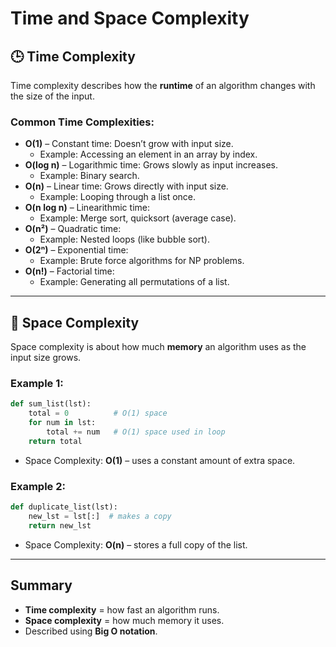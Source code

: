 
# Time and Space Complexity

## 🕒 Time Complexity

Time complexity describes how the **runtime** of an algorithm changes with the size of the input.

### Common Time Complexities:
- **O(1)** – Constant time: Doesn’t grow with input size.
  - Example: Accessing an element in an array by index.
- **O(log n)** – Logarithmic time: Grows slowly as input increases.
  - Example: Binary search.
- **O(n)** – Linear time: Grows directly with input size.
  - Example: Looping through a list once.
- **O(n log n)** – Linearithmic time:
  - Example: Merge sort, quicksort (average case).
- **O(n²)** – Quadratic time:
  - Example: Nested loops (like bubble sort).
- **O(2ⁿ)** – Exponential time:
  - Example: Brute force algorithms for NP problems.
- **O(n!)** – Factorial time:
  - Example: Generating all permutations of a list.

---

## 🧠 Space Complexity

Space complexity is about how much **memory** an algorithm uses as the input size grows.

### Example 1:
```python
def sum_list(lst):
    total = 0          # O(1) space
    for num in lst:
        total += num   # O(1) space used in loop
    return total
```
- Space Complexity: **O(1)** – uses a constant amount of extra space.

### Example 2:
```python
def duplicate_list(lst):
    new_lst = lst[:]  # makes a copy
    return new_lst
```
- Space Complexity: **O(n)** – stores a full copy of the list.

---

## Summary

- **Time complexity** = how fast an algorithm runs.
- **Space complexity** = how much memory it uses.
- Described using **Big O notation**.
